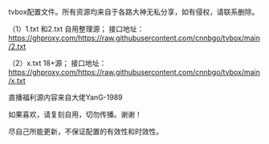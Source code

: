 tvbox配置文件。所有资源均来自于各路大神无私分享，如有侵权，请联系删除。

（1）1.txt 和2.txt 自用整理源；
接口地址：https://ghproxy.com/https://raw.githubusercontent.com/cnnbgo/tvbox/main/2.txt


（2）x.txt  18+源；
接口地址：https://ghproxy.com/https://raw.githubusercontent.com/cnnbgo/tvbox/main/x.txt


直播福利源内容来自大佬YanG-1989



如果喜欢，请复刻自用，切勿传播。谢谢！

尽自己所能更新，不保证配置的有效性和时效性。
